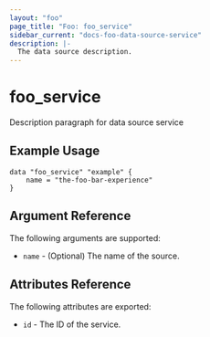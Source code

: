 ```yaml
---
layout: "foo"
page_title: "Foo: foo_service"
sidebar_current: "docs-foo-data-source-service"
description: |-
  The data source description.
---
```


# foo_service

Description paragraph for data source service

## Example Usage

```hcl
data "foo_service" "example" {
	name = "the-foo-bar-experience"
}
```

## Argument Reference
The following arguments are supported:

* `name` - (Optional) The name of the source.

## Attributes Reference
The following attributes are exported:

* `id` - The ID of the service.
